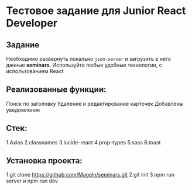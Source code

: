 # Тестовое задание для Junior React Developer

## Задание

Необходимо развернуть локально `json-server` и загрузить в него данные **seminars**. Используйте любые удобные технологии, c использованием React

## Реализованные функции:
Поиск по заголовку
Удаление и редактирование карточек
Добавлены уведомления

## Стек:
1.Axios
2.classnames
3.lucide-react
4.prop-types
5.sass
6.toast

## Установка проекта:
1.git clone https://github.com/Mageln/seminars.git
2.git init
3.npm run server и npm run dev
